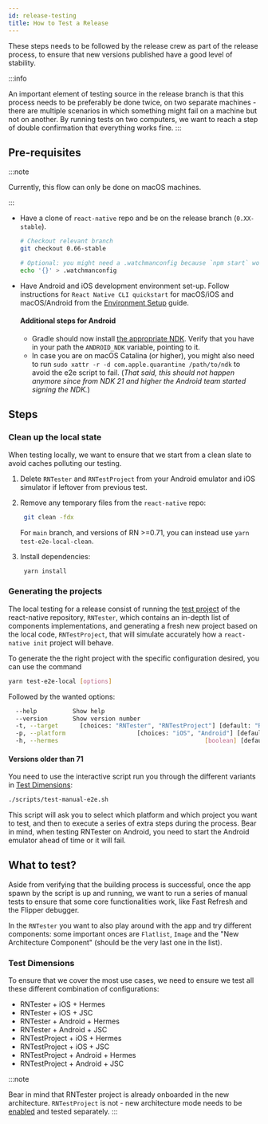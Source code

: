 ```yaml
---
id: release-testing
title: How to Test a Release
---
```


These steps needs to be followed by the release crew as part of the release process, to ensure that new versions published have a good level of stability.

:::info

An important element of testing source in the release branch is that this process needs to be preferably be done twice, on two separate machines - there are multiple scenarios in which something might fail on a machine but not on another. By running tests on two computers, we want to reach a step of double confirmation that everything works fine.
:::

## Pre-requisites

:::note

Currently, this flow can only be done on macOS machines.

:::

- Have a clone of `react-native` repo and be on the release branch (`0.XX-stable`).

  ```bash
  # Checkout relevant branch
  git checkout 0.66-stable

  # Optional: you might need a .watchmanconfig because `npm start` would fail without it.
  echo '{}' > .watchmanconfig
  ```

- Have Android and iOS development environment set-up. Follow instructions for `React Native CLI quickstart` for macOS/iOS and macOS/Android from the [Environment Setup](/docs/environment-setup) guide.

  #### Additional steps for Android

  - Gradle should now install [the appropriate NDK](https://github.com/facebook/react-native/blob/main/template/android/build.gradle). Verify that you have in your path the `ANDROID_NDK` variable, pointing to it.
  - In case you are on macOS Catalina (or higher), you might also need to run `sudo xattr -r -d com.apple.quarantine /path/to/ndk` to avoid the e2e script to fail. (_That said, this should not happen anymore since from NDK 21 and higher the Android team started signing the NDK._)

## Steps

### Clean up the local state

When testing locally, we want to ensure that we start from a clean slate to avoid caches polluting our testing.

1. Delete `RNTester` and `RNTestProject` from your Android emulator and iOS simulator if leftover from previous test.
2. Remove any temporary files from the `react-native` repo:

   ```bash
    git clean -fdx
   ```

   For `main` branch, and versions of RN >=0.71, you can instead use `yarn test-e2e-local-clean`.

3. Install dependencies:

   ```bash
    yarn install
   ```

### Generating the projects

The local testing for a release consist of running the [test project](https://github.com/facebook/react-native/tree/main/packages/rn-tester) of the react-native repository, `RNTester`, which contains an in-depth list of components implementations, and generating a fresh new project based on the local code, `RNTestProject`, that will simulate accurately how a `react-native init` project will behave.

To generate the the right project with the specific configuration desired, you can use the command

```bash
yarn test-e2e-local [options]
```

Followed by the wanted options:

```bash
  --help          Show help                                            [boolean]
  --version       Show version number                                  [boolean]
  -t, --target      [choices: "RNTester", "RNTestProject"] [default: "RNTester"]
  -p, --platform                    [choices: "iOS", "Android"] [default: "iOS"]
  -h, --hermes                                         [boolean] [default: true]
```

#### Versions older than 71

You need to use the interactive script run you through the different variants in [Test Dimensions](#test-dimensions):

```bash
./scripts/test-manual-e2e.sh
```

This script will ask you to select which platform and which project you want to test, and then to execute a series of extra steps during the process. Bear in mind, when testing RNTester on Android, you need to start the Android emulator ahead of time or it will fail.

## What to test?

Aside from verifying that the building process is successful, once the app spawn by the script is up and running, we want to run a series of manual tests to ensure that some core functionalities work, like Fast Refresh and the Flipper debugger.

In the `RNTester` you want to also play around with the app and try different components: some important onces are `Flatlist`, `Image` and the "New Architecture Component" (should be the very last one in the list).

### Test Dimensions

To ensure that we cover the most use cases, we need to ensure we test all these different combination of configurations:

- RNTester + iOS + Hermes
- RNTester + iOS + JSC
- RNTester + Android + Hermes
- RNTester + Android + JSC
- RNTestProject + iOS + Hermes
- RNTestProject + iOS + JSC
- RNTestProject + Android + Hermes
- RNTestProject + Android + JSC

:::note

Bear in mind that RNTester project is already onboarded in the new architecture. `RNTestProject` is not - new architecture mode needs to be [enabled](/docs/the-new-architecture/use-app-template#enable-the-new-architecture) and tested separately.
:::
